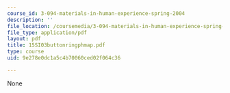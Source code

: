 ```yaml
---
course_id: 3-094-materials-in-human-experience-spring-2004
description: ''
file_location: /coursemedia/3-094-materials-in-human-experience-spring-2004/9e278e0dc1a5c4b70060ced02f064c36_15SI03buttonringphmap.pdf
file_type: application/pdf
layout: pdf
title: 15SI03buttonringphmap.pdf
type: course
uid: 9e278e0dc1a5c4b70060ced02f064c36

---
```

None